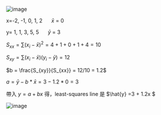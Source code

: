 ![image](https://github.com/user-attachments/assets/a0627c83-338b-48a7-ad12-5cf490189133)


x=-2, -1,  0,  1,  2  $\quad$   $\bar{x}$ = 0 

y= 1,  1,  3,  5,  5  $\quad$   $\bar{y}$ = 3
  
$S_{xx} = \sum{(x_i-\bar{x})^2} = 4+1+0+1+4 =10$

$S_{xy} = \sum{(x_i-\bar{x})(y_i-\bar{y})} = 12$

$b = \frac{S_{xy}}{S_{xx}} = 12/10 = 1.2$

$a= \bar{y}-b*\bar{x} = 3 - 1.2 * 0 = 3$

帶入 $y=a+bx$ 得，least-squares line 是 $\hat{y} =3 + 1.2x $  


![image](https://github.com/user-attachments/assets/9dd86c2a-fbc9-4c05-9935-f2cb6c5dd20b)
